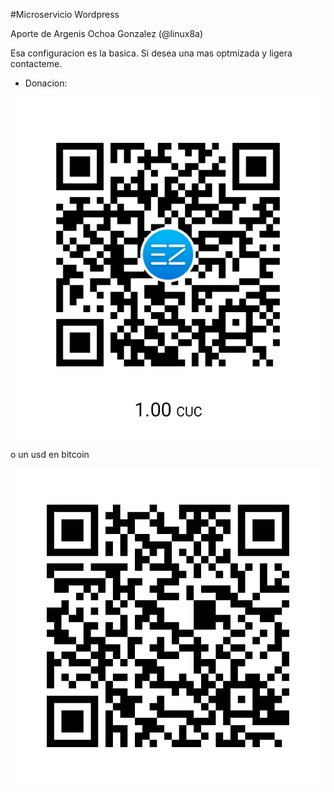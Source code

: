 #Microservicio Wordpress

Aporte de Argenis Ochoa Gonzalez (@linux8a)

Esa configuracion es la basica. Si desea una mas optmizada y ligera contacteme.

* Donacion:

![Donacion](../.donacion_enzona.png)

o un usd en bitcoin

![Donacion](../.donacion_bitcoin.png)

